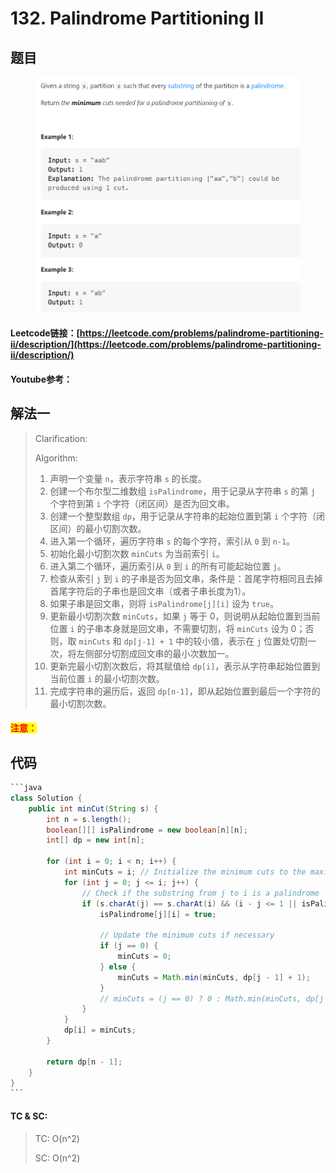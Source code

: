 # 132. Palindrome Partitioning II

## 题目

<figure><img src="../../.gitbook/assets/image (20).png" alt=""><figcaption></figcaption></figure>

#### Leetcode链接：[https://leetcode.com/problems/palindrome-partitioning-ii/description/](https://leetcode.com/problems/palindrome-partitioning-ii/description/)

#### Youtube参考：

## 解法一

> Clarification:&#x20;
>
> Algorithm:&#x20;
>
> 1. 声明一个变量 `n`，表示字符串 `s` 的长度。
> 2. 创建一个布尔型二维数组 `isPalindrome`，用于记录从字符串 `s` 的第 `j` 个字符到第 `i` 个字符（闭区间）是否为回文串。
> 3. 创建一个整型数组 `dp`，用于记录从字符串的起始位置到第 `i` 个字符（闭区间）的最小切割次数。
> 4. 进入第一个循环，遍历字符串 `s` 的每个字符，索引从 `0` 到 `n-1`。
> 5. 初始化最小切割次数 `minCuts` 为当前索引 `i`。
> 6. 进入第二个循环，遍历索引从 `0` 到 `i` 的所有可能起始位置 `j`。
> 7. 检查从索引 `j` 到 `i` 的子串是否为回文串，条件是：首尾字符相同且去掉首尾字符后的子串也是回文串（或者子串长度为1）。
> 8. 如果子串是回文串，则将 `isPalindrome[j][i]` 设为 `true`。
> 9. 更新最小切割次数 `minCuts`，如果 `j` 等于 0，则说明从起始位置到当前位置 `i` 的子串本身就是回文串，不需要切割，将 `minCuts` 设为 0；否则，取 `minCuts` 和 `dp[j-1] + 1` 中的较小值，表示在 `j` 位置处切割一次，将左侧部分切割成回文串的最小次数加一。
> 10. 更新完最小切割次数后，将其赋值给 `dp[i]`，表示从字符串起始位置到当前位置 `i` 的最小切割次数。
> 11. 完成字符串的遍历后，返回 `dp[n-1]`，即从起始位置到最后一个字符的最小切割次数。

#### <mark style="color:red;">注意：</mark>

## 代码

````java
```java
class Solution {
    public int minCut(String s) {
        int n = s.length();
        boolean[][] isPalindrome = new boolean[n][n];
        int[] dp = new int[n];

        for (int i = 0; i < n; i++) {
            int minCuts = i; // Initialize the minimum cuts to the maximum possible value
            for (int j = 0; j <= i; j++) {
                // Check if the substring from j to i is a palindrome
                if (s.charAt(j) == s.charAt(i) && (i - j <= 1 || isPalindrome[j + 1][i - 1])) {
                    isPalindrome[j][i] = true;

                    // Update the minimum cuts if necessary
                    if (j == 0) {
                        minCuts = 0;
                    } else {
                        minCuts = Math.min(minCuts, dp[j - 1] + 1);
                    }
                    // minCuts = (j == 0) ? 0 : Math.min(minCuts, dp[j - 1] + 1);
                }
            }
            dp[i] = minCuts;
        }

        return dp[n - 1];
    }
}
```
````

#### TC & SC:&#x20;

> TC: O(n^2)
>
> SC: O(n^2)
